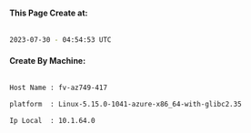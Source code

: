
   
#### This Page Create at:

```bash

2023-07-30 - 04:54:53 UTC

```

#### Create By Machine:

```bash

Host Name : fv-az749-417

platform  : Linux-5.15.0-1041-azure-x86_64-with-glibc2.35

Ip Local  : 10.1.64.0

```

